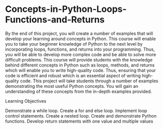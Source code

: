 # Concepts-in-Python-Loops-Functions-and-Returns
By the end of this project, you will create a number of examples that will develop your learning around concepts in Python. This course will enable you to take your beginner knowledge of Python to the next level by incorporating loops, functions, and returns into your programming. Thus, you will be able to develop more complex code and be able to solve more difficult problems. This course will provide students with the knowledge behind different concepts in Python such as loops, methods, and returns which will enable you to write high-quality code.  Thus, ensuring that your code is efficient and robust which is an essential aspect of writing high-quality code. This project will take students through a number of examples demonstrating the most useful Python concepts. You will gain an understanding of these concepts from the in-depth examples provided.


Learning Objectives

Demonstrate a while loop.
Create a for and else loop.
Implement loop control statements.
Create a nested loop.
Create and demonstrate Python functions.
Develop return statements with one value and multiple values
